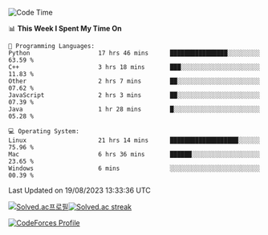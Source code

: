 
<!--START_SECTION:waka-->
![Code Time](http://img.shields.io/badge/Code%20Time-2%2C940%20hrs%2026%20mins-blue)

📊 **This Week I Spent My Time On** 

```text
💬 Programming Languages: 
Python                   17 hrs 46 mins      ████████████████░░░░░░░░░   63.59 % 
C++                      3 hrs 18 mins       ███░░░░░░░░░░░░░░░░░░░░░░   11.83 % 
Other                    2 hrs 7 mins        ██░░░░░░░░░░░░░░░░░░░░░░░   07.62 % 
JavaScript               2 hrs 3 mins        ██░░░░░░░░░░░░░░░░░░░░░░░   07.39 % 
Java                     1 hr 28 mins        █░░░░░░░░░░░░░░░░░░░░░░░░   05.28 % 

💻 Operating System: 
Linux                    21 hrs 14 mins      ███████████████████░░░░░░   75.96 % 
Mac                      6 hrs 36 mins       ██████░░░░░░░░░░░░░░░░░░░   23.65 % 
Windows                  6 mins              ░░░░░░░░░░░░░░░░░░░░░░░░░   00.39 % 
```


 Last Updated on 19/08/2023 13:33:36 UTC
<!--END_SECTION:waka-->


[![Solved.ac프로필](http://mazassumnida.wtf/api/generate_badge?boj=hckim96)](https://solved.ac/hckim96)[![Solved.ac streak](http://mazandi.herokuapp.com/api?handle=hckim96&theme=dark)](https://solved.ac/hckim96)


[![CodeForces Profile](https://cf.leed.at?id=hckim96)](https://codeforces.com/profile/hckim96)


